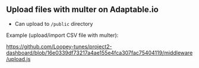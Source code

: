 

## Upload files with multer on Adaptable.io

- Can upload to `/public` directory


Example (upload/import CSV file with multer):

https://github.com/Loopey-tunes/project2-dashboard/blob/16e0339df73217a4ae155e4fca307fac75404119/middleware/upload.js
